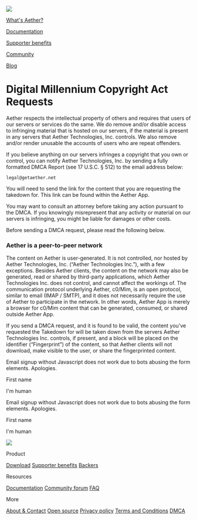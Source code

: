 [![](/images/Logo-v3-letters-darkbg-08.png)](https://getaether.net/)

[What's Aether?](https://getaether.net/docs)

[Documentation](https://getaether.net/docs/faq)

[Supporter benefits](https://getaether.net/supporterbenefits)

[Community](https://meta.getaether.net/)

[Blog](https://aether.app/blog)

Digital Millennium Copyright Act Requests
=========================================

Aether respects the intellectual property of others and requires that users of our servers or services do the same. We do remove and/or disable access to infringing material that is hosted on our servers, if the material is present in any servers that Aether Technologies, Inc. controls. We also remove and/or render unusable the accounts of users who are repeat offenders.

If you believe anything on our servers infringes a copyright that you own or control, you can notify Aether Technologies, Inc. by sending a fully formatted DMCA Report (see 17 U.S.C. § 512) to the email address below:

    legal@getaether.net
    

You will need to send the link for the content that you are requesting the takedown for. This link can be found within the Aether App.

You may want to consult an attorney before taking any action pursuant to the DMCA. If you knowingly misrepresent that any activity or material on our servers is infringing, you might be liable for damages or other costs.

Before sending a DMCA request, please read the following below.

### Aether is a peer-to-peer network

The content on Aether is user-generated. It is not controlled, nor hosted by Aether Technologies, Inc. (“Aether Technologies Inc.”), with a few exceptions. Besides Aether clients, the content on the network may also be generated, read or shared by third-party applications, which Aether Technologies Inc. does not control, and cannot affect the workings of. The communication protocol underlying Aether, c0/Mim, is an open protocol, similar to email (IMAP / SMTP), and it does not necessarily require the use of Aether to participate in the network. In other words, Aether App is merely a browser for c0/Mim content that can be generated, consumed, or shared outside Aether App.

If you send a DMCA request, and it is found to be valid, the content you’ve requested the Takedown for will be taken down from the servers Aether Technologies Inc. controls, if present, and a block will be placed on the identifier (“Fingerprint”) of the content, so that Aether clients will not download, make visible to the user, or share the fingerprinted content.

Email signup without Javascript does not work due to bots abusing the form elements. Apologies.

First name  

 

 I'm human

Email signup without Javascript does not work due to bots abusing the form elements. Apologies.

First name  

 

 I'm human

![](/images/Logo-v3-outline.svg)

Product

[Download](https://getaether.net/download) [Supporter benefits](https://getaether.net/supporterbenefits) [Backers](https://getaether.net/backers)

Resources

[Documentation](https://getaether.net/docs) [Community forum](https://meta.getaether.net/) [FAQ](https://getaether.net/docs/faq)

More

[About & Contact](https://getaether.net/about-contact) [Open source](https://getaether.net/opensource) [Privacy policy](https://getaether.net/privacypolicy) [Terms and Conditions](https://getaether.net/terms-and-conditions) [DMCA](https://getaether.net/dmca)